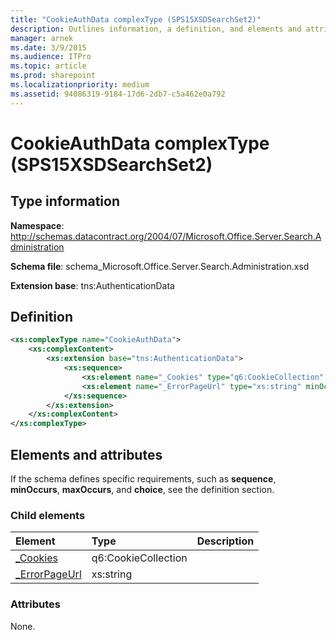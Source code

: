 ```yaml
---
title: "CookieAuthData complexType (SPS15XSDSearchSet2)"
description: Outlines information, a definition, and elements and attributes for the CookieAuthData complexType in Sharepoint.
manager: arnek
ms.date: 3/9/2015
ms.audience: ITPro
ms.topic: article
ms.prod: sharepoint
ms.localizationpriority: medium
ms.assetid: 94086319-9184-17d6-2db7-c5a462e0a792
---
```


# CookieAuthData complexType (SPS15XSDSearchSet2)

 
  
## Type information
**Namespace**: http://schemas.datacontract.org/2004/07/Microsoft.Office.Server.Search.Administration

**Schema file**: schema_Microsoft.Office.Server.Search.Administration.xsd 

**Extension base**: tns:AuthenticationData 
   
## Definition

```XML
<xs:complexType name="CookieAuthData">
    <xs:complexContent>
        <xs:extension base="tns:AuthenticationData">
            <xs:sequence>
                <xs:element name="_Cookies" type="q6:CookieCollection" minOccurs="0"></xs:element>
                <xs:element name="_ErrorPageUrl" type="xs:string" minOccurs="0"></xs:element>
            </xs:sequence>
        </xs:extension>
    </xs:complexContent>
</xs:complexType>

```

## Elements and attributes

If the schema defines specific requirements, such as **sequence**, **minOccurs**, **maxOccurs**, and **choice**, see the definition section. 
  
### Child elements

|**Element**|**Type**|**Description**|
|:-----|:-----|:-----|
|[_Cookies](_cookies-element-cookieauthdata-complextypesps15xsdsearchset2.md) <br/> |q6:CookieCollection  <br/> ||
|[_ErrorPageUrl](_errorpageurl-element-cookieauthdata-complextypesps15xsdsearchset2.md) <br/> |xs:string  <br/> ||
   
### Attributes

None.
  

